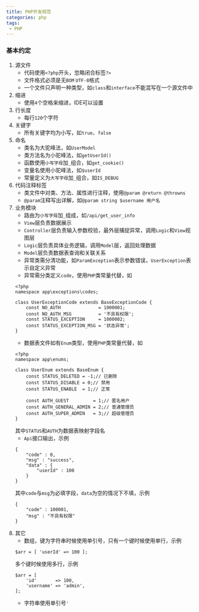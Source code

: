 ```yaml
---
title: PHP开发规范
categories: php
tags:
 - PHP
---
```


### 基本约定
1. 源文件
    - 代码使用```<?php```开头，忽略闭合标签```?>```
    - 文件格式必须是无```BOM``` ```UTF-8```格式
    - 一个文件只声明一种类型，如```class```和```interface```不能混写在一个源文件中
2. 缩进
    - 使用```4```个空格来缩进，IDE可以设置
3. 行长度
    - 每行```120```个字符
4. 关键字
    - 所有关键字均为小写，如```true```、```false```
5. 命名
    - 类名为大驼峰法，如```UserModel```
    - 类方法名为小驼峰法，如```getUserId()```
    - 函数使用```小写字母```加```_```组合，如```get_cookie()```
    - 变量名使用小驼峰法，如```$userId```
    - 常量定义为```大写字母```加```_```组合，如```IS_DEBUG```
6. 代码注释标签
    - 类文件中对类、方法、属性进行注释，使用```@param @return @throwns```
    - ```@param```注释写出详解，如```@param string $username 用户名```
7. 业务模块
    - 路由为```小写字母```加```_```组成，如```/api/get_user_info```
    - ```View```层负责数据展示
    - ```Controller```层负责输入参数校验，最外层捕捉异常，调用```Logic```和```View```视图层
    - ```Logic```层负责具体业务逻辑，调用```Model```层，返回处理数据
    - ```Model```层负责数据表查询和关联关系
    - 异常类需分清功能，如```ParamException```表示参数错误，```UserException```表示自定义异常
    - 异常需分类定义```code```，使用```PHP```类常量代替，如
    ```
    <?php
    namespace app\exceptions\codes;
    
    class UserExceptionCode extends BaseExceptionCode {
        const NO_AUTH              = 1000001;
        const NO_AUTH_MSG          = '不具有权限';
        const STATUS_EXCEPTION     = 1000002;
        const STATUS_EXCEPTION_MSG = '状态异常';        
    }
    ```
    - 数据表文件如有```Enum```类型，使用```PHP```类常量代替，如
    ```
    <?php
    namespace app\enums;
    
    class UserEnum extends BaseEnum {
        const STATUS_DELETED = -1;// 已删除
        const STATUS_DISABLE = 0;// 禁用
        const STATUS_ENABLE  = 1;// 正常

        const AUTH_GUEST         = 1;// 匿名用户
        const AUTH_GENERAL_ADMIN = 2;// 普通管理员
        const AUTH_SUPER_ADMIN   = 3;// 超级管理员
    }
    ```
    其中```STATUS```和```AUTH```为数据表映射字段名
    - ```Api```接口输出，示例
    ```
    {
        "code" : 0,
        "msg" : "success",
        "data" : {
            "userId" : 100
        }
    }
    ```
    其中```code```与```msg```为必填字段，```data```为空的情况下不填，示例
    ```
    {
        "code" : 100001,
        "msg" : "不具有权限"
    }
    ```
8. 其它
    - 数组，键为字符串时候使用单引号，只有一个键时候使用单行，示例
    ```
    $arr = [ 'userId' => 100 ];
    ```
    多个键时候使用多行，示例
    ```
    $arr = [
        'id'       => 100,
        'username' => 'admin',
    ];
    ```
    - 字符串使用单引号```'```